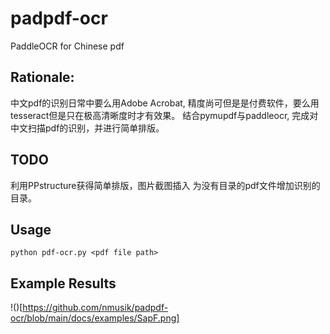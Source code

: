 # padpdf-ocr
PaddleOCR for Chinese pdf
## Rationale: 
中文pdf的识别日常中要么用Adobe Acrobat, 精度尚可但是是付费软件，要么用tesseract但是只在极高清晰度时才有效果。
结合pymupdf与paddleocr, 完成对中文扫描pdf的识别，并进行简单排版。
## TODO
利用PPstructure获得简单排版，图片截图插入
为没有目录的pdf文件增加识别的目录。
## Usage
`python pdf-ocr.py <pdf file path>`
## Example Results
!()[https://github.com/nmusik/padpdf-ocr/blob/main/docs/examples/SapF.png]
